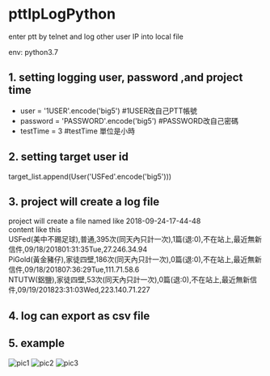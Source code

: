 # pttIpLogPython
enter ptt by telnet and log other user IP into local file

env: python3.7 

## 1. setting logging user, password ,and project time
  * user 	 = '1USER'.encode('big5')
  #1USER改自己PTT帳號
  * password = 'PASSWORD'.encode('big5')
  #PASSWORD改自己密碼
  * testTime = 3
  #testTime 單位是小時

## 2. setting target user id
  target_list.append(User('USFed'.encode('big5')))

## 3. project will create a log file
  project will create a file named like 2018-09-24-17-44-48  
  content like this  
    USFed(美中不踢足球),普通,395次(同天內只計一次),1篇(退:0),不在站上,最近無新信件,09/18/201801:31:35Tue,27.246.34.94  
    PiGold(黃金豬仔),家徒四壁,186次(同天內只計一次),0篇(退:0),不在站上,最近無新信件,09/18/201807:36:29Tue,111.71.58.6  
    NTUTW(鋁鹽),家徒四壁,53次(同天內只計一次),0篇(退:0),不在站上,最近無新信件,09/19/201823:31:03Wed,223.140.71.227  

## 4. log can export as csv file

## 5. example

![pic1](https://imgur.com/hGPoSNv.jpg)
![pic2](https://imgur.com/p8NavA9.jpg)
![pic3](https://imgur.com/cKHSdAL.jpg)





